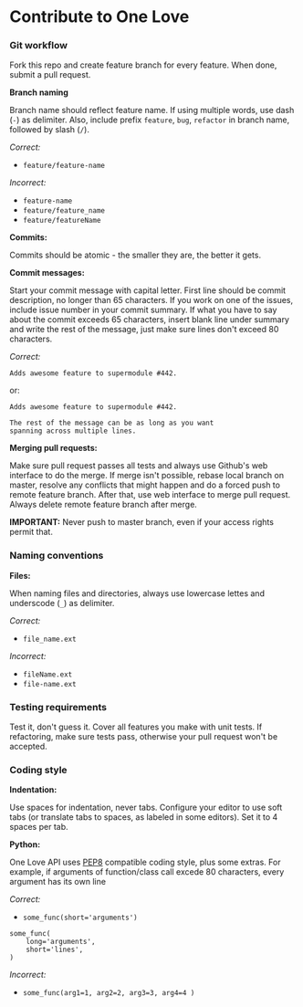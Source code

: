 Contribute to One Love
======================

### Git workflow

Fork this repo and create feature branch for every feature. When done, submit
a pull request.

__Branch naming__

Branch name should reflect feature name. If using multiple words, use dash
(`-`) as delimiter. Also, include prefix `feature`, `bug`, `refactor` in branch
name, followed by slash (`/`).

_Correct:_

- `feature/feature-name`

_Incorrect:_

- `feature-name`
- `feature/feature_name`
- `feature/featureName`

__Commits:__

Commits should be atomic - the smaller they are, the better it gets.

__Commit messages:__

Start your commit message with capital letter.
First line should be commit description, no longer than 65 characters.
If you work on one of the issues, include issue number in your commit summary.
If what you have to say about the commit exceeds 65 characters, insert blank
line under summary and write the rest of the message, just make sure lines
don't exceed 80 characters.

_Correct:_

    Adds awesome feature to supermodule #442.

or:

    Adds awesome feature to supermodule #442.

    The rest of the message can be as long as you want
    spanning across multiple lines.

__Merging pull requests:__

Make sure pull request passes all tests and always use Github's web interface
to do the merge. If merge isn't possible, rebase local branch on master,
resolve any conflicts that might happen and do a forced push to remote feature
branch. After that, use web interface to merge pull request. Always delete
remote feature branch after merge.

__IMPORTANT:__ Never push to master branch, even if your access rights permit
that.

### Naming conventions

__Files:__

When naming files and directories, always use lowercase lettes and underscode
(`_`) as delimiter.

_Correct:_

- `file_name.ext`

_Incorrect:_

- `fileName.ext`
- `file-name.ext`


### Testing requirements

Test it, don't guess it. Cover all features you make with unit tests.
If refactoring, make sure tests pass, otherwise your pull request won't be
accepted.

### Coding style

__Indentation:__

Use spaces for indentation, never tabs. Configure your editor to use soft tabs
(or translate tabs to spaces, as labeled in some editors). Set it to 4 spaces
per tab.

__Python:__

One Love API uses [PEP8](http://legacy.python.org/dev/peps/pep-0008/) compatible coding style, plus some extras. For example,
if arguments of function/class call excede 80 characters, every argument has
its own line

_Correct:_

- `some_func(short='arguments')`
```
some_func(
    long='arguments',
    short='lines',
)
```

_Incorrect:_
- `some_func(arg1=1, arg2=2,
    arg3=3, arg4=4
)`
